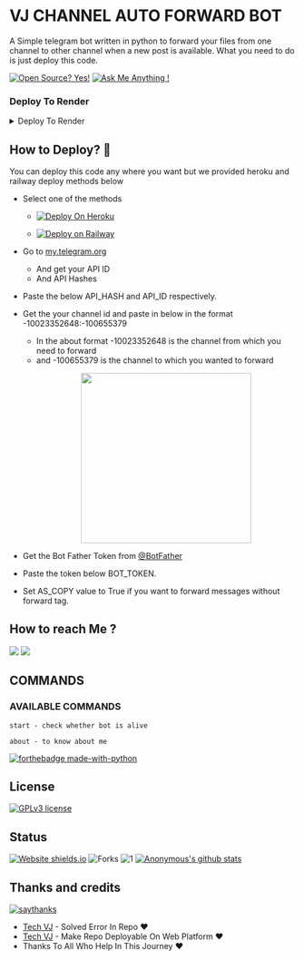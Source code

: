 # VJ CHANNEL AUTO FORWARD BOT
A Simple telegram bot written in python to forward your files from one channel to other channel when a new post is available. What you need to do is just deploy this code. 

[![Open Source? Yes!](https://badgen.net/badge/Open%20Source%20%3F/Yes%21/blue?icon=github)](https://github.com/VJBots/VJ-AUTO-FORWARD-BOT/tree/main)
[![Ask Me Anything !](https://img.shields.io/badge/Ask%20me-anything-1abc9c.svg)](https://telegram.dog/VJ_Botz)

### Deploy To Render 

<details><summary>Deploy To Render</summary>
<br>
<b>
Use these commands:
<br>
<br>
• Build Command: <code>pip3 install -U -r requirements.txt</code>
<br>
<br>
• Start Command: <code>gunicorn app:app & python3 bot.py</code>
<br>
<br>
Go to https://uptimerobot.com/ and add a monitor to keep your bot alive.
<br>
<br>
Use these settings when adding a monitor:</b>
<br>
<br>
<img src="https://telegra.ph/file/a79a156e44f43c9833b50.jpg" alt="render template">
<br>
<br>
<b>Click on the below button to deploy directly to render ↓</b>
<br>
<br>
<a href="https://render.com/deploy?repo=https://github.com/VJBots/VJ-AutoCaption-Bot/tree/main">
<img src="https://render.com/images/deploy-to-render-button.svg" alt="Deploy to Render">
</a>
</details>

## How to Deploy? 🤔
You can deploy this code any where you want but we provided heroku and railway deploy methods below

- Select one of the methods

     - [![Deploy On Heroku](https://www.herokucdn.com/deploy/button.svg)](https://heroku.com/deploy?template=https://github.com/Captainsparrow1md/VJ-Auto-Forward-Bot)

    -  [![Deploy on Railway](https://railway.app/button.svg)](https://railway.app/new/template/wEf927)

- Go to  [my.telegram.org](https://my.telegram.org/)
     - And get your API ID
     - And API Hashes

- Paste the below API_HASH and API_ID respectively.

- Get the your channel id and paste in below in the format -10023352648:-100655379
     - In the about format -10023352648 is the channel from which you need to forward 
     - and -100655379 is the channel to which you wanted to forward 
[<p align="center"><img src="https://telegra.ph/file/2130bae31fa168ae57224.jpg" width="300">](https://telegram.dog/Ns_bot_updates)

- Get the Bot Father Token from [@BotFather](https://telegram.dog/botfather)

- Paste the token below BOT_TOKEN.

- Set AS_COPY value to True if you want to forward messages without forward tag.


## How to reach Me ?
<a href="https://telegram.dog/VJ_Botz"><img src="https://img.shields.io/badge/Join-Telegram%20Channel-red.svg?logo=Telegram"></a>
<a href="https://telegram.dog/VJ_Bot_Disscussion"><img src="https://img.shields.io/badge/Join-Telegram%20Group-blue.svg?logo=telegram"></a>

## COMMANDS
### AVAILABLE COMMANDS 
```
start - check whether bot is alive 

about - to know about me
```

[![forthebadge made-with-python](http://ForTheBadge.com/images/badges/made-with-python.svg)](https://www.python.org/)

## License
[![GPLv3 license](https://img.shields.io/badge/License-GPLv3-blue.svg)](https://github.com/VJBots/VJ-Auto-Forward-Bot/blob/main/LICENSE)

## Status
[![Website shields.io](https://img.shields.io/website-up-down-green-red/http/shields.io.svg)](https://github.com/VJBots/VJ-Auto-Forward-Bot/tree/main)
![Forks](https://img.shields.io/github/forks/VJBots/VJ-Auto-Forward-Bot)
![1](https://github-readme-stats.vercel.app/api/top-langs/?username=VJBots&theme=blue-green)
[![Anonymous's github stats](https://github-readme-stats.vercel.app/api?username=VJBots&theme=blue-green)](https://github.com/VJBots/github-readme-stats)


## Thanks and credits
[![saythanks](https://img.shields.io/badge/say-thanks-ff69b4.svg)](https://saythanks.io/to/kennethreitz)
- [Tech VJ](https://telegram.dog/VJ_Botz) - Solved Error In Repo ❤
- [Tech VJ](https://youtube.com/@Tech_VJ) - Make Repo Deployable On Web Platform ❤
- Thanks To All Who Help In This Journey ♥️
